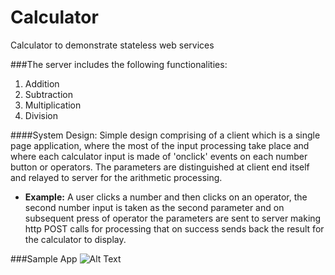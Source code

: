 # Calculator
Calculator to demonstrate stateless web services 

###The server includes the following functionalities: 
1. Addition 
2. Subtraction 
3. Multiplication 
4. Division 

####System Design: 
Simple design comprising of a client which is a single page application, where the most of the input processing take place and where each calculator input is made of 'onclick' events on each number button or operators.
The parameters are distinguished at client end itself and relayed to server for the arithmetic processing.

* **Example:** A user clicks a number and then clicks on an operator, the second number input is taken as the second parameter and on subsequent press of operator the parameters are sent to server making http POST calls for processing that on success sends back the result for the calculator to display.

###Sample App
![Alt Text](https://github.com/nilamdeka23/Lab1-Cal/blob/master/cal.gif)
